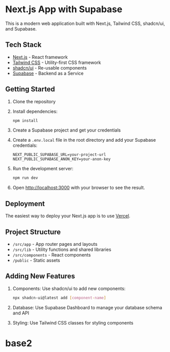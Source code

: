 # Next.js App with Supabase

This is a modern web application built with Next.js, Tailwind CSS, shadcn/ui, and Supabase.

## Tech Stack

- [Next.js](https://nextjs.org/) - React framework
- [Tailwind CSS](https://tailwindcss.com/) - Utility-first CSS framework
- [shadcn/ui](https://ui.shadcn.com/) - Re-usable components
- [Supabase](https://supabase.com/) - Backend as a Service

## Getting Started

1. Clone the repository
2. Install dependencies:
   ```bash
   npm install
   ```

3. Create a Supabase project and get your credentials

4. Create a `.env.local` file in the root directory and add your Supabase credentials:
   ```
   NEXT_PUBLIC_SUPABASE_URL=your-project-url
   NEXT_PUBLIC_SUPABASE_ANON_KEY=your-anon-key
   ```

5. Run the development server:
   ```bash
   npm run dev
   ```

6. Open [http://localhost:3000](http://localhost:3000) with your browser to see the result.

## Deployment

The easiest way to deploy your Next.js app is to use [Vercel](https://vercel.com/new).

## Project Structure

- `/src/app` - App router pages and layouts
- `/src/lib` - Utility functions and shared libraries
- `/src/components` - React components
- `/public` - Static assets

## Adding New Features

1. Components: Use shadcn/ui to add new components:
   ```bash
   npx shadcn-ui@latest add [component-name]
   ```

2. Database: Use Supabase Dashboard to manage your database schema and API

3. Styling: Use Tailwind CSS classes for styling components
# base2
